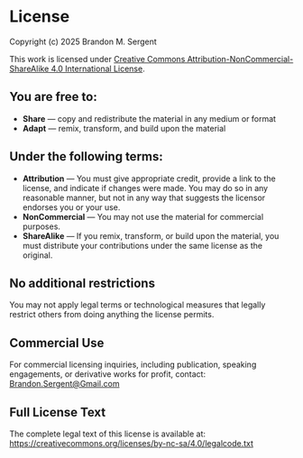 # License

Copyright (c) 2025 Brandon M. Sergent

This work is licensed under [Creative Commons Attribution-NonCommercial-ShareAlike 4.0 International License](https://creativecommons.org/licenses/by-nc-sa/4.0/).

## You are free to:
- **Share** — copy and redistribute the material in any medium or format
- **Adapt** — remix, transform, and build upon the material

## Under the following terms:
- **Attribution** — You must give appropriate credit, provide a link to the license, and indicate if changes were made. You may do so in any reasonable manner, but not in any way that suggests the licensor endorses you or your use.
- **NonCommercial** — You may not use the material for commercial purposes.
- **ShareAlike** — If you remix, transform, or build upon the material, you must distribute your contributions under the same license as the original.

## No additional restrictions
You may not apply legal terms or technological measures that legally restrict others from doing anything the license permits.

## Commercial Use
For commercial licensing inquiries, including publication, speaking engagements, or derivative works for profit, contact: Brandon.Sergent@Gmail.com

## Full License Text
The complete legal text of this license is available at: https://creativecommons.org/licenses/by-nc-sa/4.0/legalcode.txt
